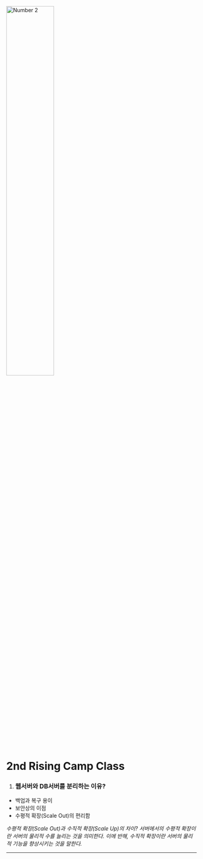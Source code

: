 <img src="https://images.unsplash.com/photo-1547891499-cab9a58acd9b?ixlib=rb-1.2.1&ixid=MnwxMjA3fDB8MHxwaG90by1yZWxhdGVkfDEyfHx8ZW58MHx8fHw%3D&auto=format&fit=crop&w=500&q=60" width="50%" height="50%" title="Number 2" alt="Number 2"></img>
<br/>

2nd Rising Camp Class
=====================
1. ### 웹서버와 DB서버를 분리하는 이유?
* 백업과 복구 용이
* 보안상의 이점
* 수평적 확장(Scale Out)의 편리함

*수평적 확장(Scale Out)과 수직적 확장(Scale Up)의 차이?
서버에서의 수평적 확장이란 서버의 물리적 수를 늘리는 것을 의미한다. 이에 반해, 수직적 확장이란 서버의 물리적 기능을 향상시키는 것을 말한다.*
- - - 
